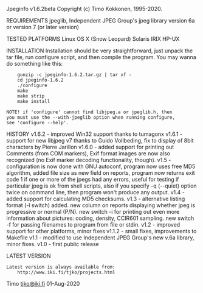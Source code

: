 
Jpeginfo v1.6.2beta  Copyright (c)  Timo Kokkonen, 1995-2020.


REQUIREMENTS
	jpeglib, Independent JPEG Group's jpeg library version 6a or
        version 7 (or later version)

TESTED PLATFORMS
	Linux
        OS X (Snow Leopard)
	Solaris
        IRIX
	HP-UX

INSTALLATION
	Installation should be very straightforward, just unpack the
	tar file, run configure script, and then compile the program. 
	You may wanna do something like this:

		gunzip -c jpeginfo-1.6.2.tar.gz | tar xf -
		cd jpeginfo-1.6.2
		./configure
		make
		make strip
		make install

	NOTE! if 'configure' cannot find libjpeg.a or jpeglib.h, then
	you must use the --with-jpeglib option when running configure,
	see 'configure --help'.


HISTORY
	v1.6.2 - improved Win32 support thanks to tumagonx
	v1.6.1 - support for new libjpeg v7 thanks to Guido Vollbeding,
		 fix to display of 8bit characters by Pierre Jarillon
	v1.6.0 - added support for printing out Comments (from COM
	         markers), Exif format images are now also recognized
	         (no Exif marker decoding functionality, though).
	v1.5   - configuration is now done with GNU autoconf, 
		 program now uses free MD5 algorithm,
		 added file size as new field on reports,
		 program now returns exit code 1 if one or more of the jpegs
		 had any errors, useful for testing if particular jpeg is
	         ok from shell scripts, 
	         also if you specify -q (--quiet) option twice on
		 command line, then program won't produce any output.
	v1.4   - added support for calculating MD5 checksums.
	v1.3   - alternative listing format (-l switch) added.
	         new column on reports displaying whether jpeg is 
		 progressive or normal (P/N).
		 new switch -i for printing out even more information
	         about pictures: coding, density, CCIR601 sampling.
	         new switch -f for passing filenames to program from
	         file or stdin.
	v1.2   - improved support for other platforms, minor fixes
        v1.1.2 - small fixes, improvements to Makefile
	v1.1   - modified to use Independent JPEG Group's new v.6a library,
		 minor fixes.
	v1.0   - first public release


LATEST VERSION

	Latest version is always available from:
		http://www.iki.fi/tjko/projects.html



Timo <tjko@iki.fi>
01-Aug-2020
